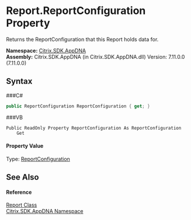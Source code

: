 # Report.ReportConfiguration Property 
 

Returns the ReportConfiguration that this Report holds data for.

**Namespace:**&nbsp;<a href="N_Citrix_SDK_AppDNA">Citrix.SDK.AppDNA</a><br />**Assembly:**&nbsp;Citrix.SDK.AppDNA (in Citrix.SDK.AppDNA.dll) Version: 7.11.0.0 (7.11.0.0)

## Syntax

###C#
```csharp
public ReportConfiguration ReportConfiguration { get; }
```

###VB
```vbnet
Public ReadOnly Property ReportConfiguration As ReportConfiguration
	Get
```


#### Property Value
Type: <a href="T_Citrix_SDK_AppDNA_ReportConfiguration">ReportConfiguration</a>

## See Also


#### Reference
<a href="T_Citrix_SDK_AppDNA_Report">Report Class</a><br /><a href="N_Citrix_SDK_AppDNA">Citrix.SDK.AppDNA Namespace</a><br />